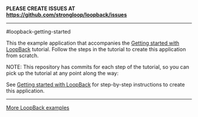**PLEASE CREATE ISSUES AT https://github.com/strongloop/loopback/issues**

---

#loopback-getting-started

This the example application that accompanies the [Getting started with LoopBack](http://docs.strongloop.com/display/LB/Getting+started+with+LoopBack) tutorial. Follow the steps in the tutorial to create this application from scratch.

NOTE: This repository has commits for each step of the tutorial, so you can pick up the tutorial at any point along the way:

See [Getting started with LoopBack](http://docs.strongloop.com/display/LB/Getting+started+with+LoopBack) for step-by-step instructions to create this application.

---

[More LoopBack examples](https://github.com/strongloop/loopback-example)

